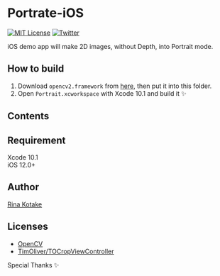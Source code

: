 # Portrate-iOS
[![MIT License](http://img.shields.io/badge/license-MIT-green.svg?style=flat)](LICENSE)
[![Twitter](https://img.shields.io/badge/twitter-@koooootake-blue.svg?style=flat)](http://twitter.com/koooootake)

iOS demo app will make 2D images,  without Depth, into Portrait mode.

## How to build
1. Download `opencv2.framework` from [here](https://opencv.org/releases.html), then put it into this folder.
2. Open `Portrait.xcworkspace` with Xcode 10.1 and build it ✨

## Contents

## Requirement
Xcode 10.1  
iOS 12.0+

## Author
[Rina Kotake](https://koooootake.com/)

## Licenses
* [OpenCV](https://opencv.org/)
* [TimOliver/TOCropViewController](https://github.com/TimOliver/TOCropViewController)

Special Thanks ✨
